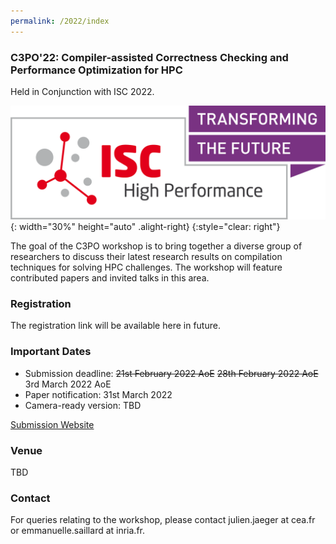 ```yaml
---
permalink: /2022/index
---
```


<!-- ![Banner](/assets/banner_hamburg.jpg){:height="auto" width="100%"} -->

### C3PO'22: Compiler-assisted Correctness Checking and Performance Optimization for HPC

Held in Conjunction with ISC 2022.

![ISC2022](/assets/ISC2022_Logo.png){: width="30%" height="auto" .alight-right}
{:style="clear: right"}

The goal of the C3PO workshop is to bring together a diverse group of
researchers to discuss their latest research results on compilation techniques
for solving HPC challenges. The workshop will feature contributed papers and
invited talks in this area.

### Registration

The registration link will be available here in future.

### Important Dates

<!-- - Submission deadline: 21st February 2022 AoE -->
<!-- - Submission deadline: ~~21st February 2022 AoE~~ 28th February 2022 AoE -->
- Submission deadline: ~~21st February 2022 AoE~~ ~~28th February 2022 AoE~~ 3rd March 2022 AoE
- Paper notification: 31st March 2022
- Camera-ready version: TBD

[Submission Website](https://easychair.org/conferences/?conf=c3po22)

### Venue
TBD

### Contact

For queries relating to the workshop, please contact julien.jaeger at cea.fr or emmanuelle.saillard at inria.fr.
